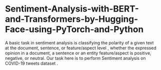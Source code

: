 # Sentiment-Analysis-with-BERT-and-Transformers-by-Hugging-Face-using-PyTorch-and-Python

A basic task in sentiment analysis is classifying the polarity of a given text at the document, sentence, or feature/aspect level , whether the expressed opinion in a document, a sentence or an entity feature/aspect is positive, negative, or neutral. Our task here is to perform Sentiment analysis on COVID-19 tweets dataset . 

